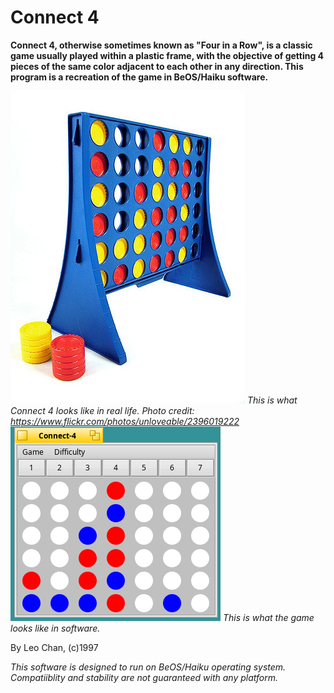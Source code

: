 # Connect 4

**Connect 4, otherwise sometimes known as "Four in a Row", is a classic game usually played within a plastic frame, with the objective of getting 4 pieces of the same color adjacent to each other in any direction. This program is a recreation of the game in BeOS/Haiku software.**

![game in real life](irl.jpg)
*This is what Connect 4 looks like in real life. Photo credit: https://www.flickr.com/photos/unloveable/2396019222*
![screenshot](screenshot.png)
*This is what the game looks like in software.*

By Leo Chan, (c)1997

*This software is designed to run on BeOS/Haiku operating system. Compatiiblity and stability are not guaranteed with any platform.*
